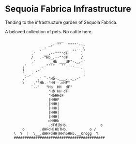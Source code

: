 # Sequoia Fabrica Infrastructure

Tending to the infrastructure garden of Sequoia Fabrica.

A beloved collection of pets. No cattle here.


                            ___
                        _,-'""   """"`--.
                    ,-'          __,,-- \
                ,'    __,--""""dF      )
                /   .-"Hb_,--""dF      /
                ,'       _Hb ___dF"-._,-'
            ,'      _,-""""   ""--..__
            (     ,-'                  `.
            `._,'     _   _             ;
            ,'     ,' `-'Hb-.___..._,-'
            \    ,'"Hb.-'HH`-.dHF"
                `--'   "Hb  HH  dF"
                        "Hb HH dF
                        "HbHHdF
                        |HHHF
                        |HHH|
                        |HHH|
                        |HHH|
                        |HHH|
                        dHHHb
                        .dFd|bHb.               o
            o       .dHFdH|HbTHb.          o /
        \  Y  |  \__,dHHFdHH|HHhoHHb.__Krogg  Y
        ##########################################
